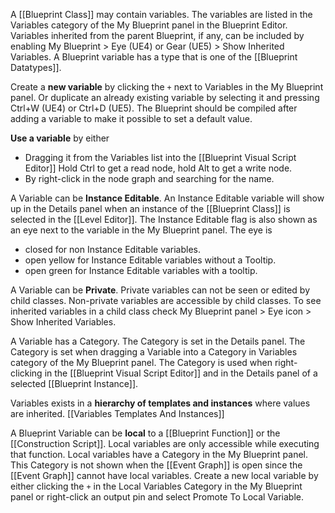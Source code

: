 A [[Blueprint Class]] may contain variables.
The variables are listed in the Variables category of the My Blueprint panel in the Blueprint Editor.
Variables inherited from the parent Blueprint, if any, can be included by enabling My Blueprint > Eye (UE4) or Gear (UE5) > Show Inherited Variables.
A Blueprint variable has a type that is one of the [[Blueprint Datatypes]].

Create a **new variable** by clicking the `+` next to Variables in the My Blueprint panel.
Or duplicate an already existing variable by selecting it and pressing Ctrl+W (UE4) or Ctrl+D (UE5).
The Blueprint should be compiled after adding a variable to make it possible to set a default value.

**Use a variable** by either
- Dragging it from the Variables list into the [[Blueprint Visual Script Editor]]
  Hold Ctrl to get a read node, hold Alt to get a write node.
- By right-click in the node graph and searching for the name.

A Variable can be **Instance Editable**.
An Instance Editable variable will show up in the Details panel when an instance of the [[Blueprint Class]] is selected in the [[Level Editor]].
The Instance Editable flag is also shown as an eye next to the variable in the My Blueprint panel.
The eye is
- closed for non Instance Editable variables.
- open yellow for Instance Editable variables without a Tooltip.
- open green for Instance Editable variables with a tooltip.


A Variable can be **Private**.
Private variables can not be seen or edited by child classes.
Non-private variables are accessible by child classes.
To see inherited variables in a child class check My Blueprint panel > Eye icon > Show Inherited Variables.

A Variable has a Category.
The Category is set in the Details panel.
The Category is set when dragging a Variable into a Category in Variables category of the My Blueprint panel.
The Category is used when right-clicking in the [[Blueprint Visual Script Editor]] and in the Details panel of a selected [[Blueprint Instance]].

Variables exists in a **hierarchy of templates and instances** where values are inherited.
[[Variables Templates And Instances]]

A Blueprint Variable can be **local** to a [[Blueprint Function]] or the [[Construction Script]].
Local variables are only accessible while executing that function.
Local variables have a Category in the My Blueprint panel.
This Category is not shown when the [[Event Graph]] is open since the [[Event Graph]] cannot have local variables.
Create a new local variable by either clicking the `+` in the Local Variables Category in the My Blueprint panel or right-click an output pin and select Promote To Local Variable.
